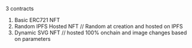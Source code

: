 3 contracts

1. Basic ERC721 NFT
2. Random IPFS Hosted NFT // Random at creation and hosted on IPFS
3. Dynamic SVG NFT // hosted 100% onchain and image changes based on parameters
